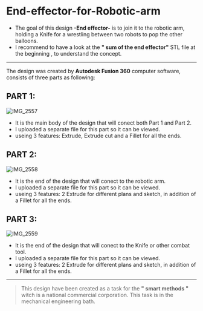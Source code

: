 # End-effector-for-Robotic-arm

- The goal of this design **-End effector-** is to join it to the robotic arm, holding a Knife for a wrestling between two robots to pop the other balloons.
- I recommend to have a look at the **" sum of the end effector"** STL file at the beginning , to understand the concept.

---
The design was created by **Autodesk Fusion 360** computer software, consists of three parts as following:

## PART 1:
![IMG_2557](https://user-images.githubusercontent.com/88155243/128801677-085fee88-b5c6-443d-9d62-dfa3d9486ab4.jpg)

- It is the main body of the design that will conect both Part 1 and Part 2.
- I uploaded a separate file for this part so it can be viewed.
- useing 3 features: Extrude, Extrude cut and a Fillet for all the ends.

## PART 2:
![IMG_2558](https://user-images.githubusercontent.com/88155243/128801701-d3065c5c-cd94-400c-9193-436447fb2b91.jpg)

- It is the end of the design that will conect to the robotic arm.
- I uploaded a separate file for this part so it can be viewed.
- useing 3 features: 2 Extrude for different plans and sketch, in addition of a Fillet for all the ends.

## PART 3:
![IMG_2559](https://user-images.githubusercontent.com/88155243/128801712-6c53ec8c-0fc2-44eb-8550-30129cefa3b8.jpg)

- It is the end of the design that will conect to the Knife or other combat tool.
- I uploaded a separate file for this part so it can be viewed.
- useing 3 features: 2 Extrude for different plans and sketch, in addition of a Fillet for all the ends.

---
> This design have been created as a task for the **" smart methods "** witch is a national commercial corporation.
> This task is in the mechanical engineering bath.
